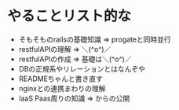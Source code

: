# やることリスト的な
* そもそものrailsの基礎知識 => progateと同時並行
* restfulAPIの理解 => ＼(^o^)／
* restfulAPIの作成 => 基礎は＼(^o^)／
* DBの正規系やリレーションとはなんぞや
* READMEちゃんと書き直す
* nginxとの連携まわりの理解
* laaS Paas周りの知識 => からの公開